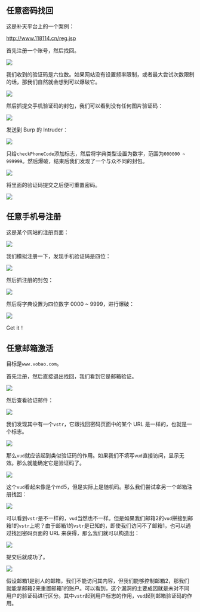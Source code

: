 ## 任意密码找回

这是补天平台上的一个案例：

http://www.118114.cn/reg.jsp

首先注册一个账号，然后找回。

![](http://ww1.sinaimg.cn/large/841aea59jw1fb42autmgpj20dw05pq2v.jpg)

我们收到的验证码是六位数。如果网站没有设置频率限制，或者最大尝试次数限制的话，那我们自然就会想到可以爆破它。

![](http://ww3.sinaimg.cn/large/841aea59jw1fb42axj9tuj20ff0mc0t4.jpg)

然后抓提交手机验证码的封包，我们可以看到没有任何图片验证码：

![](http://ww2.sinaimg.cn/large/841aea59jw1fb42b0pjpzj20nf08iaam.jpg)

发送到 Burp 的 Intruder：

![](http://ww2.sinaimg.cn/large/841aea59jw1fb42b7hh53j20ed09p74h.jpg)

只给`checkPhoneCode`添加标志，然后将字典类型设置为数字，范围为`000000 ~ 999999`。然后爆破，结束后我们发现了一个与众不同的封包。

![](http://ww3.sinaimg.cn/large/841aea59jw1fb42ijvea1j208q04vgli.jpg)

将里面的验证码提交之后便可重置密码。

![](http://ww1.sinaimg.cn/large/841aea59jw1fb42ba6wpgj20ng0cumxf.jpg)

## 任意手机号注册

这是某个网站的注册页面：

![](http://ww1.sinaimg.cn/large/841aea59jw1fb42bozb1lj20fz0draa4.jpg)

我们模拟注册一下，发现手机验证码是四位：

![](http://ww3.sinaimg.cn/large/841aea59jw1fb42ccsbb7j20g904ljrc.jpg)


然后抓注册的封包：

![](http://ww3.sinaimg.cn/large/841aea59jw1fb42c0v90yj20nc05emxc.jpg)

然后将字典设置为四位数字 0000 ~ 9999，进行爆破：

![](http://ww2.sinaimg.cn/large/841aea59jw1fb42buvzlvj20il07nweq.jpg)

Get it！

## 任意邮箱激活

目标是`www.vobao.com`。

首先注册，然后直接退出找回，我们看到它是邮箱验证。

![](http://ww2.sinaimg.cn/large/841aea59jw1fb42cmphhuj20n50dx750.jpg)

然后查看验证邮件：

![](http://ww3.sinaimg.cn/large/841aea59jw1fb42crq27lj20nc066jrr.jpg)

我们发现其中有一个`vstr`，它跟找回密码页面中的某个 URL 是一样的，也就是一个标志。

![](http://ww2.sinaimg.cn/large/841aea59jw1fb42d74r87j20nj02i749.jpg)

那么`vud`就应该起到类似验证码的作用。如果我们不填写`vud`直接访问，显示无效。那么就能确定它是验证码了。

![](http://ww4.sinaimg.cn/large/841aea59jw1fb42dv96oyj20jo0aqaad.jpg)

这个`vud`看起来像是个md5，但是实际上是随机码。那么我们尝试拿另一个邮箱注册找回：

![](http://ww3.sinaimg.cn/large/841aea59jw1fb42eeqqvwj20n7032jrg.jpg)

可以看到`vstr`是不一样的，`vud`当然也不一样。但是如果我们邮箱2的`vud`拼接到邮箱1的`vstr`上呢？由于邮箱1的`vstr`是已知的，即使我们访问不了邮箱1，也可以通过找回密码页面的 URL 来获得，那么我们就可以构造出：

![](http://ww3.sinaimg.cn/large/841aea59jw1fb42g1d0o4j20jm02t74b.jpg)

提交后就成功了。

![](http://ww4.sinaimg.cn/large/841aea59jw1fb42g3wxn9j20nf0axq3j.jpg)

假设邮箱1是别人的邮箱，我们不能访问其内容，但我们能够控制邮箱2，那我们就能拿邮箱2来重置邮箱1的账户。可以看到，这个漏洞的主要成因就是未对不同用户的验证码进行区分。其中`vstr`起到用户标志的作用，`vud`起到邮箱验证码的作用。
